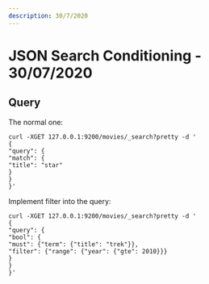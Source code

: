 ```yaml
---
description: 30/7/2020
---
```


# JSON Search Conditioning - 30/07/2020

## Query

The normal one:

```text
curl -XGET 127.0.0.1:9200/movies/_search?pretty -d '
{
"query": {
"match": {
"title": "star"
}
}
}'
```

Implement filter into the query:

```text
curl -XGET 127.0.0.1:9200/movies/_search?pretty -d '
{
"query": {
"bool": {
"must": {"term": {"title": "trek"}},
"filter": {"range": {"year": {"gte": 2010}}}
}
}
}'
```

